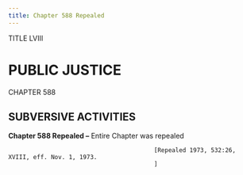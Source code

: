 ```yaml
---
title: Chapter 588 Repealed
---
```


TITLE LVIII
                                             
PUBLIC JUSTICE
==============

CHAPTER 588
                                             
SUBVERSIVE ACTIVITIES
---------------------

**Chapter 588 Repealed –** Entire Chapter was repealed


                                             [Repealed 1973, 532:26, XVIII, eff. Nov. 1, 1973.
                                             ]
